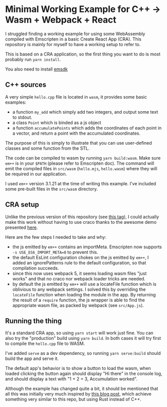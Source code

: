 # Minimal Working Example for C++ -> Wasm + Webpack + React

I struggled finding a working example for using some WebAssembly compiled with
Emscripten in a basic Create React App (CRA).
This repository is mainly for myself to have a working setup to refer to.

This is based on a CRA application, so the first thing you want to do is most
probably run `yarn install`.

You also need to install [emsdk](https://emscripten.org/docs/getting_started/index.html)

## C++ sources

A very simple `hello.cpp` file is located in `wasm`, it provides some basic examples:

- a function `my_add` which simply add two integers, and output some text to stdout.
- a class `Point` which is binded as a js object
- a function `accumulatePoints` which adds the coordinates of each point in a
  vector, and return a point with the accumulated coordinates.

The purpose of this is simply to illustrate that you can use user-defined classes
and some function from the STL.

The code can be compiled to wasm by running `yarn build:wasm`.
Make sure `em++` is in your `$PATH` (please refer to Emscripten doc).
The command will emit the compiled files in `src/wasm` (`hello.mjs`, `hello.wasm`)
where they will be required in our application.

I used `em++` version 3.1.21 at the time of writing this example.
I've included some pre-built files in the `src/wasm` directory.

## CRA setup

Unlike the previous version of this repository (see [this tag](https://github.com/viroulep/emscripten-webpack-cra/releases/tag/em1.39-webpack4-react16)),
I could actually make this work without having to use craco thanks
to the awesome demo presented [here](https://github.com/bobbiec/react-wasm-demo/).

Here are the few steps I needed to take and why:

- the js emitted by `em++` contains an importMeta. Emscripten now supports `-s USE_ES6_IMPORT_META=0` to prevent this.
- the default EsLint configuration chokes on the js emitted by `em++`, I added
  an ignorePatterns rule to the default configuration, so that compilation succeeds.
- since this now uses webpack 5, it seems loading wasm files "just works" and
  that no craco nor webpack loader tricks are needed.
- by default the js emitted by `em++` will use a locateFile function which is
  oblivious to any webpack settings. I solved this by overriding the `locateFile`
  function when loading the module in the app. By returning the result of a `require`
  function, the js wrapper is able to find the appropriate wasm file, as packed
  by webpack (see `src/App.js`).

## Running the thing

It's a standard CRA app, so using `yarn start` will work just fine.
You can also try the "production" build using `yarn build`.
In both cases it will try first to compile the `hello.cpp` file to WASM.

I've added `serve` as a dev dependency, so running `yarn serve:build` should
build the app and serve it.

The default app's behavior is to show a button to load the wasm, when loaded
clicking the button again should display "Hi there" in the console log,
and should display a text with "1 + 2 = 3, Accumulation worked".

Although the example has changed quite a bit, it should be mentioned that all
this was initially very much inspired by
[this blog post](https://prestonrichey.com/blog/react-rust-wasm/), which achieve
something very similar to this repo, but using Rust instead of C++.
